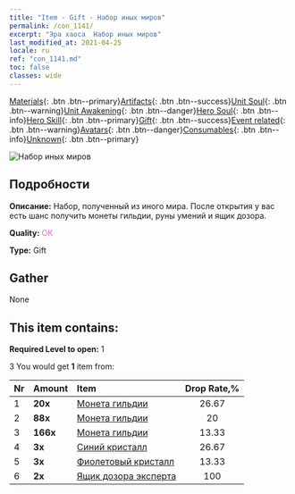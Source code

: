 ```yaml
---
title: "Item - Gift - Набор иных миров"
permalink: /con_1141/
excerpt: "Эра хаоса  Набор иных миров"
last_modified_at: 2021-04-25
locale: ru
ref: "con_1141.md"
toc: false
classes: wide
---
```

 [Materials](/ItemsRU/){: .btn .btn--primary}[Artifacts](/ItemsRU/Artifacts/){: .btn .btn--success}[Unit Soul](/ItemsRU/UnitSoul/){: .btn .btn--warning}[Unit Awakening](/ItemsRU/UnitAwakening/){: .btn .btn--danger}[Hero Soul](/ItemsRU/HeroSoul/){: .btn .btn--info}[Hero Skill](/ItemsRU/HeroSkill/){: .btn .btn--primary}[Gift](/ItemsRU/Gift/){: .btn .btn--success}[Event related](/ItemsRU/Events/){: .btn .btn--warning}[Avatars](/ItemsRU/Avatars/){: .btn .btn--danger}[Consumables](/ItemsRU/Consumables/){: .btn .btn--info}[Unknown](/ItemsRU/Unknown/){: .btn .btn--primary}

 ![Набор иных миров](/images/t/i_907002.png)

## Подробности
 **Описание:** Набор, полученный из иного мира. После открытия у вас есть шанс получить монеты гильдии, руны умений и ящик дозора.

 **Quality:** <span style="color: #DA70D6">OK</span>

 **Type:** Gift

## Gather

  None

## This item contains:

 **Required Level to open:** 1

 3 You would get **1** item  from:

  | Nr | Amount |     Item    | Drop Rate,% |
  |:---|:-------|:------------|:---------:|
  | 1 |  **20x** | [Монета гильдии](/ItemsRU/con_896/) | 26.67 | 
  | 2 |  **88x** | [Монета гильдии](/ItemsRU/con_896/) | 20 | 
  | 3 |  **166x** | [Монета гильдии](/ItemsRU/con_896/) | 13.33 | 
  | 4 |  **3x** | [Синий кристалл](/ItemsRU/con_716/) | 26.67 | 
  | 5 |  **3x** | [Фиолетовый кристалл](/ItemsRU/con_720/) | 13.33 | 
  | 6 |  **2x** | [Ящик дозора эксперта](/ItemsRU/con_770/) | 100 | 

